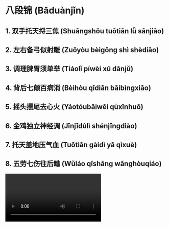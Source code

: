 # 八段锦 (Bāduànjǐn)

## 1. 双手托天捋三焦 (Shuāngshǒu tuōtiān lǚ sānjiāo)

## 2. 左右备弓似射雕 (Zuǒyòu bèigōng shì shèdiāo)

## 3. 调理脾胃须单举 (Tiáolǐ píwèi xū dānjǔ)

## 4. 背后七颠百病消 (Bèihòu qīdiān bǎibìngxiāo)

## 5. 摇头摆尾去心火 (Yáotóubǎiwěi qùxīnhuǒ)

## 6. 金鸡独立神经调 (Jīnjīdúlì shénjīngdiào)

## 7. 托天盖地压气血 (Tuōtiān gàidì yā qìxuè)

## 8. 五劳七伤往后瞧 (Wǔláo qīshāng wǎnghòuqiáo)

![Wujiquan 8 Pieces of Video](https://wujiquan.sgp1.cdn.digitaloceanspaces.com/8-brocades/wujiquan-8-pieces-of-brocade.mp4)
